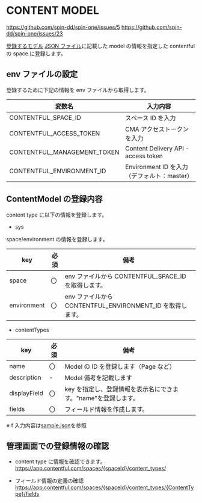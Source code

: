 # CONTENT MODEL

<https://github.com/spin-dd/spin-one/issues/5>
<https://github.com/spin-dd/spin-one/issues/23>

[登録するモデル](./JsonFiles.md)
[JSON ファイル](./sample.json)に記載した model の情報を指定した contentful の space に登録します。

## env ファイルの設定

登録するために下記の情報を env ファイルから取得します。

| 変数名                      | 入力内容                                    |
| --------------------------- | ------------------------------------------- |
| CONTENTFUL_SPACE_ID         | スペース ID を入力                          |
| CONTENTFUL_ACCESS_TOKEN     | CMA アクセストークンを入力                  |
| CONTENTFUL_MANAGEMENT_TOKEN | Content Delivery API - access token         |
| CONTENTFUL_ENVIRONMENT_ID   | Environment ID を入力（デフォルト：master） |

## ContentModel の登録内容

content type に以下の情報を登録します。

- sys

space/environment の情報を登録します。

| key         | 必須 | 備考                                                      |
| ----------- | ---- | --------------------------------------------------------- |
| space       | 〇   | env ファイルから CONTENTFUL_SPACE_ID を取得します。       |
| environment | 〇   | env ファイルから CONTENTFUL_ENVIRONMENT_ID を取得します。 |

- contentTypes

| key          | 必須 | 備考                                                           |
| ------------ | ---- | -------------------------------------------------------------- |
| name         | 〇   | Model の ID を登録します（Page など）                          |
| description  | -    | Model 備考を記載します                                         |
| displayField | 〇   | key を指定し、登録情報を表示名にできます。"name"を登録します。 |
| fields       | 〇   | フィールド情報を作成します。                                   |

※ f 入力内容は[sample.json](./sample.json)を参照

## 管理画面での登録情報の確認

- content type に情報を確認できます。
  <https://app.contentful.com/spaces/{spaceId}/content_types/>

- フィールド情報の定義の確認
  <https://app.contentful.com/spaces/{spaceId}/content_types/{ContentType}/fields>
